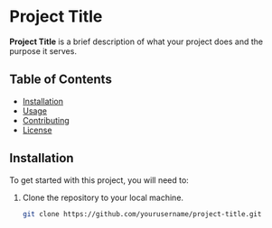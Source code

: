 # Project Title

**Project Title** is a brief description of what your project does and the purpose it serves.

## Table of Contents

- [Installation](#installation)
- [Usage](#usage)
- [Contributing](#contributing)
- [License](#license)

## Installation

To get started with this project, you will need to:

1. Clone the repository to your local machine.
   ```bash
   git clone https://github.com/yourusername/project-title.git
